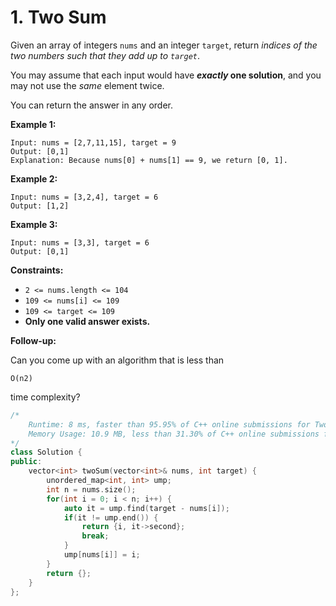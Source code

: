 # 1. Two Sum

Given an array of integers `nums` and an integer `target`, return *indices of the two numbers such that they add up to `target`*.

You may assume that each input would have ***exactly* one solution**, and you may not use the *same* element twice.

You can return the answer in any order.

**Example 1:**

```
Input: nums = [2,7,11,15], target = 9
Output: [0,1]
Explanation: Because nums[0] + nums[1] == 9, we return [0, 1].

```

**Example 2:**

```
Input: nums = [3,2,4], target = 6
Output: [1,2]

```

**Example 3:**

```
Input: nums = [3,3], target = 6
Output: [0,1]

```

**Constraints:**

- `2 <= nums.length <= 104`
- `109 <= nums[i] <= 109`
- `109 <= target <= 109`
- **Only one valid answer exists.**

**Follow-up:**

Can you come up with an algorithm that is less than

```
O(n2)
```

time complexity?

```cpp
/*
    Runtime: 8 ms, faster than 95.95% of C++ online submissions for Two Sum.
    Memory Usage: 10.9 MB, less than 31.30% of C++ online submissions for Two Sum.
*/
class Solution {
public:
    vector<int> twoSum(vector<int>& nums, int target) {
        unordered_map<int, int> ump;
        int n = nums.size();
        for(int i = 0; i < n; i++) {
            auto it = ump.find(target - nums[i]);
            if(it != ump.end()) {
                return {i, it->second};
                break;
            }
            ump[nums[i]] = i;
        }
        return {};
    }
};
```
